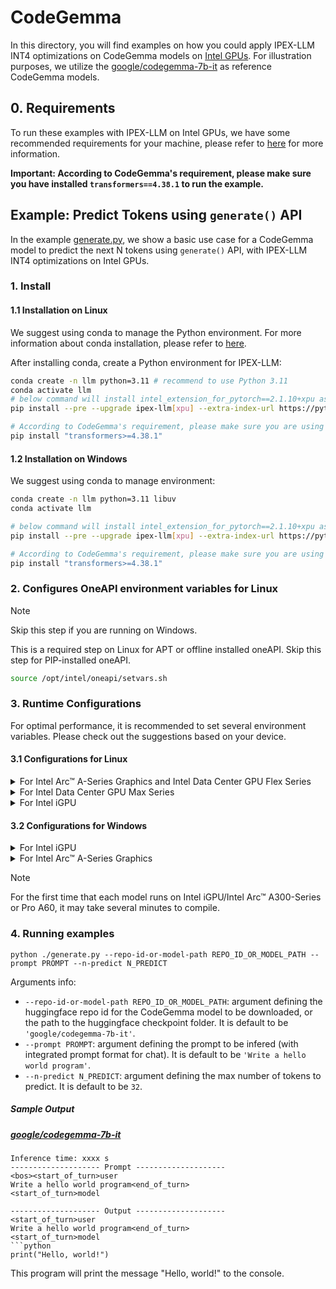 # CodeGemma
In this directory, you will find examples on how you could apply IPEX-LLM INT4 optimizations on CodeGemma models on [Intel GPUs](../../../README.md). For illustration purposes, we utilize the [google/codegemma-7b-it](https://huggingface.co/google/codegemma-7b-it) as reference CodeGemma models.

## 0. Requirements
To run these examples with IPEX-LLM on Intel GPUs, we have some recommended requirements for your machine, please refer to [here](../../../README.md#requirements) for more information.

**Important: According to CodeGemma's requirement, please make sure you have installed `transformers==4.38.1` to run the example.**

## Example: Predict Tokens using `generate()` API
In the example [generate.py](./generate.py), we show a basic use case for a CodeGemma model to predict the next N tokens using `generate()` API, with IPEX-LLM INT4 optimizations on Intel GPUs.
### 1. Install
#### 1.1 Installation on Linux
We suggest using conda to manage the Python environment. For more information about conda installation, please refer to [here](https://conda-forge.org/download/).

After installing conda, create a Python environment for IPEX-LLM:
```bash
conda create -n llm python=3.11 # recommend to use Python 3.11
conda activate llm
# below command will install intel_extension_for_pytorch==2.1.10+xpu as default
pip install --pre --upgrade ipex-llm[xpu] --extra-index-url https://pytorch-extension.intel.com/release-whl/stable/xpu/us/

# According to CodeGemma's requirement, please make sure you are using a stable version of Transformers, 4.38.1 or newer.
pip install "transformers>=4.38.1"
```

#### 1.2 Installation on Windows
We suggest using conda to manage environment:
```bash
conda create -n llm python=3.11 libuv
conda activate llm

# below command will install intel_extension_for_pytorch==2.1.10+xpu as default
pip install --pre --upgrade ipex-llm[xpu] --extra-index-url https://pytorch-extension.intel.com/release-whl/stable/xpu/us/

# According to CodeGemma's requirement, please make sure you are using a stable version of Transformers, 4.38.1 or newer.
pip install "transformers>=4.38.1"
```

### 2. Configures OneAPI environment variables for Linux

> [!NOTE]
> Skip this step if you are running on Windows.

This is a required step on Linux for APT or offline installed oneAPI. Skip this step for PIP-installed oneAPI.

```bash
source /opt/intel/oneapi/setvars.sh
```

### 3. Runtime Configurations
For optimal performance, it is recommended to set several environment variables. Please check out the suggestions based on your device.
#### 3.1 Configurations for Linux
<details>

<summary>For Intel Arc™ A-Series Graphics and Intel Data Center GPU Flex Series</summary>

```bash
export USE_XETLA=OFF
export SYCL_PI_LEVEL_ZERO_USE_IMMEDIATE_COMMANDLISTS=1
export SYCL_CACHE_PERSISTENT=1
```

</details>

<details>

<summary>For Intel Data Center GPU Max Series</summary>

```bash
export LD_PRELOAD=${LD_PRELOAD}:${CONDA_PREFIX}/lib/libtcmalloc.so
export SYCL_PI_LEVEL_ZERO_USE_IMMEDIATE_COMMANDLISTS=1
export SYCL_CACHE_PERSISTENT=1
export ENABLE_SDP_FUSION=1
```
> Note: Please note that `libtcmalloc.so` can be installed by `conda install -c conda-forge -y gperftools=2.10`.
</details>

<details>

<summary>For Intel iGPU</summary>

```bash
export SYCL_CACHE_PERSISTENT=1
export BIGDL_LLM_XMX_DISABLED=1
```

</details>

#### 3.2 Configurations for Windows
<details>

<summary>For Intel iGPU</summary>

```cmd
set SYCL_CACHE_PERSISTENT=1
set BIGDL_LLM_XMX_DISABLED=1
```

</details>

<details>

<summary>For Intel Arc™ A-Series Graphics</summary>

```cmd
set SYCL_CACHE_PERSISTENT=1
```

</details>

> [!NOTE]
> For the first time that each model runs on Intel iGPU/Intel Arc™ A300-Series or Pro A60, it may take several minutes to compile.
### 4. Running examples

```
python ./generate.py --repo-id-or-model-path REPO_ID_OR_MODEL_PATH --prompt PROMPT --n-predict N_PREDICT
```

Arguments info:
- `--repo-id-or-model-path REPO_ID_OR_MODEL_PATH`: argument defining the huggingface repo id for the CodeGemma model to be downloaded, or the path to the huggingface checkpoint folder. It is default to be `'google/codegemma-7b-it'`.
- `--prompt PROMPT`: argument defining the prompt to be infered (with integrated prompt format for chat). It is default to be `'Write a hello world program'`.
- `--n-predict N_PREDICT`: argument defining the max number of tokens to predict. It is default to be `32`.

##### Sample Output
##### [google/codegemma-7b-it](https://huggingface.co/google/codegemma-7b-it)
```log
Inference time: xxxx s
-------------------- Prompt --------------------
<bos><start_of_turn>user
Write a hello world program<end_of_turn>
<start_of_turn>model

-------------------- Output --------------------
<start_of_turn>user
Write a hello world program<end_of_turn>
<start_of_turn>model
```python
print("Hello, world!")
```

This program will print the message "Hello, world!" to the console.
```
